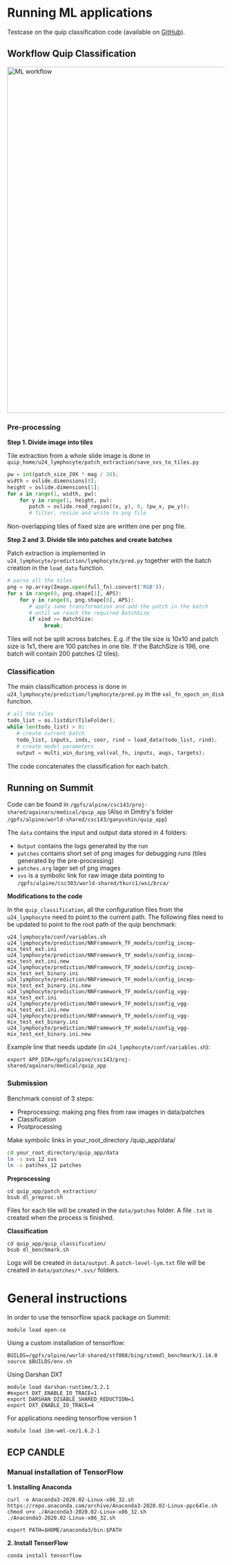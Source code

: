 # Running ML applications

Testcase on the quip classification code (available on [GitHub](https://github.com/SBU-BMI/quip_classification)).

## Workflow Quip Classification

<img width="799" alt="ML workflow" src="https://user-images.githubusercontent.com/16229479/121259218-d2eac300-c87d-11eb-99b5-458efd61edcd.png">

### Pre-processing

**Step 1. Divide image into tiles**

Tile extraction from a whole slide image is done in `quip_home/u24_lymphocyte/patch_extraction/save_svs_to_tiles.py` 

```python
pw = int(patch_size_20X * mag / 20);
width = oslide.dimensions[0];
height = oslide.dimensions[1];
for x in range(1, width, pw):
    for y in range(1, height, pw):
       patch = oslide.read_region((x, y), 0, (pw_x, pw_y));
       # filter, resize and write to png file
```

Non-overlapping tiles of fixed size are written one per png file. 

**Step 2 and 3. Divide tile into patches and create batches**

Patch extraction is implemented in `u24_lymphocyte/prediction/lymphocyte/pred.py` together with the batch creation in the `load_data` function.

```python
# parse all the tiles 
png = np.array(Image.open(full_fn).convert('RGB'));
for x in range(0, png.shape[1], APS):
    for y in range(0, png.shape[0], APS):
       # apply some transformation and add the patch in the batch 
       # until we reach the required BatchSize
       if xind >= BatchSize:
            break;
```

Tiles will not be split across batches. E.g. if the tile size is 10x10 and patch size is 1x1, there are 100 patches in one tile. If the BatchSize is 196, one batch will contain 200 patches (2 tiles).

### Classification

The main classification process is done in `u24_lymphocyte/prediction/lymphocyte/pred.py` in the `val_fn_epoch_on_disk` function.

```python
# all the tiles
todo_list = os.listdir(TileFolder);
while len(todo_list) > 0:
   # create current batch
   todo_list, inputs, inds, coor, rind = load_data(todo_list, rind);
   # create model parameters
   output = multi_win_during_val(val_fn, inputs, augs, targets);
```
The code concatenates the classification for each batch.

## Running on Summit

Code can be found in `/gpfs/alpine/csc143/proj-shared/againaru/medical/quip_app` (Also in Dmitry's folder `/gpfs/alpine/world-shared/csc143/ganyushin/quip_app`)

The `data` contains the input and output data stored in 4 folders:
- `Output` contains the logs generated by the run
- `patches` contains short set of png images for debugging runs (tiles generated by the pre-processing)
- `patches.org` lager set of png images
- `svs` is a symbolic link for raw image data pointing to `/gpfs/alpine/csc303/world-shared/tkurc1/wsi/brca/`

**Modifications to the code**

In the `quip_classification`, all the configuration files from the `u24_lymphocyte` need to point to the current path.
The following files need to be updated to point to the root path of the quip benchmark:
```
u24_lymphocyte/conf/variables.sh
u24_lymphocyte/prediction/NNFramework_TF_models/config_incep-mix_test_ext.ini
u24_lymphocyte/prediction/NNFramework_TF_models/config_incep-mix_test_ext.ini.new
u24_lymphocyte/prediction/NNFramework_TF_models/config_incep-mix_test_ext_binary.ini
u24_lymphocyte/prediction/NNFramework_TF_models/config_incep-mix_test_ext_binary.ini.new
u24_lymphocyte/prediction/NNFramework_TF_models/config_vgg-mix_test_ext.ini
u24_lymphocyte/prediction/NNFramework_TF_models/config_vgg-mix_test_ext.ini.new
u24_lymphocyte/prediction/NNFramework_TF_models/config_vgg-mix_test_ext_binary.ini
u24_lymphocyte/prediction/NNFramework_TF_models/config_vgg-mix_test_ext_binary.ini.new
```

Example line that needs update (in `u24_lymphocyte/conf/variables.sh`):
```
export APP_DIR=/gpfs/alpine/csc143/proj-shared/againaru/medical/quip_app
```

### Submission

Benchmark consist of 3 steps:
- Preprocessing: making png files from raw images in data/patches
- Classification
- Postprocessing

Make symbolic links in your_root_directory /quip_app/data/
```bash
cd your_root_directory/quip_app/data
ln -s svs_12 svs
ln -s patches_12 patches
```

**Preprocessing**

```
cd quip_app/patch_extraction/
bsub dl_preproc.sh
```

Files for each tile will be created in the `data/patches` folder. A file `.txt` is created when the process is finished.

**Classification**

```
cd quip_app/quip_classification/
bsub dl_benchmark.sh
```

Logs will be created in `data/output`. A `patch-level-lym.txt` file will be created in `data/patches/*.svs/` folders.
 



# General instructions

In order to use the tensorflow spack package on Summit:
```
module load open-ce
```

Using a custom installation of tensorflow:
```
BUILDS=/gpfs/alpine/world-shared/stf008/bing/stemdl_benchmark/1.14.0
source $BUILDS/env.sh
```

Using Darshan DXT
```
module load darshan-runtime/3.2.1
#export DXT_ENABLE_IO_TRACE=1
export DARSHAN_DISABLE_SHARED_REDUCTION=1
export DXT_ENABLE_IO_TRACE=4
```

For applications needing tensorflow version 1
```
module load ibm-wml-ce/1.6.2-1
```

 
## ECP CANDLE 

### Manual installation of TensorFlow

**1. Installing Anaconda**

```
curl -o Anaconda3-2020.02-Linux-x86_32.sh https://repo.anaconda.com/archive/Anaconda3-2020.02-Linux-ppc64le.sh
chmod u+x ./Anaconda3-2020.02-Linux-x86_32.sh
./Anaconda3-2020.02-Linux-x86_32.sh

export PATH=$HOME/anaconda3/bin:$PATH
```

**2. Install TenserFlow**

```
conda install tensorflow
```

